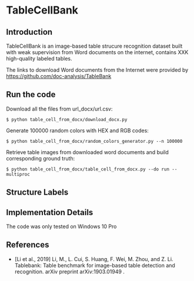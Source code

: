 # TableCellBank

## Introduction

TableCellBank is an image-based table strucure recognition dataset built with weak supervision from Word documents
on the internet, contains XXK high-quality labeled tables. 

The links to download Word documents from the Internet were provided by https://github.com/doc-analysis/TableBank

## Run the code
Download all the files from url_docx/url.csv:
```shell
$ python table_cell_from_docx/download_docx.py
```

Generate 100000 random colors with HEX and RGB codes:
```shell
$ python table_cell_from_docx/random_colors_generator.py --n 100000
```

Retrieve table images from downloaded word documents and build corresponding ground truth:
```shell
$ python table_cell_from_docx/table_cell_from_docx.py --do run --multiproc
```

## Structure Labels



## Implementation Details

The code was only tested on Windows 10 Pro
<!---## License --->

<!---## Citation --->

## References

- [Li et al., 2019] Li, M., L. Cui, S. Huang, F. Wei, M. Zhou, and Z. Li. Tablebank: Table benchmark
    for image-based table detection and recognition. arXiv preprint arXiv:1903.01949 .

